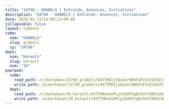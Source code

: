 ```yaml
---
title: "34790 - GRABELS | Entraide, Annonces, Initiatives"
description: "34790 - GRABELS | Entraide, Annonces, Initiatives"
date: 2020-01-11T14:09:21+09:00
collapsible: false
layout: commune
comm:
  nom: "GRABELS"
  slug: grabels
  cp: "34790"
dept:
  nom: "Hérault"
  slug: herault
  num: "34"
peerpad:
  comm:
    read_path: /r/markdown/34790_grabels/4XTTM65j58odur98HFGFVxECN2UVi5U9xsYQyfQ1Ez9zX8YXB
    write_path: /w/markdown/34790_grabels/4XTTM65j58odur98HFGFVxECN2UVi5U9xsYQyfQ1Ez9zX8YXB-K3TgTj4APpeZmPsTcWPZY2s5HCQMwrRHyoTyEuzMWHKepspRDqVrbzJ292igX8rgYug6W5Dv2UbhhK2HnMYjQUv3dYoJr2naTSBgZpZUDhPeJW7tWSiG3jLiUTGBYQeWFhS5M2U9
  dept:
    read_path: /r/markdown/34_herault/4XTTMBaUoHPLycDdXPtqBJGVh78NEVoMZNyf8Wnh1X5DK6Ew8
    write_path: /w/markdown/34_herault/4XTTMBaUoHPLycDdXPtqBJGVh78NEVoMZNyf8Wnh1X5DK6Ew8-K3TgTd4rzWVX1F82NgGyNepGUxhqCmodCALjxNZeEdBQWQhd1NJYx1gHMW9QBLL6sN41ALXRejLsG2VetgVferfVncrvVCz47dChJvN8ouQLRMdWs4KpxKPeRYR1nspmhzdBqF8J
---
```



